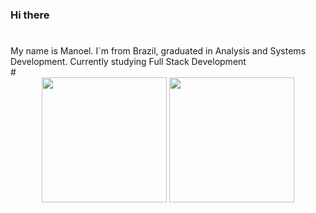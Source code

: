 ### Hi there
#
<div> 
  My name is Manoel. I`m from Brazil, graduated in Analysis and Systems Development. Currently studying Full Stack Development
</div>
#
<div style="display: inline_block" align="center">
  <a href="https://github.com/monteiromanoel"></a>
  <img height="200px" src="https://github-readme-stats.vercel.app/api?username=monteiromanoel&show_icons=true&bg_color=00000000"/>
  <img height="200px" src="https://github-readme-stats.vercel.app/api/top-langs/?username=monteiromanoel&layout=compact&bg_color=00000000"/>
  
  
</div>

